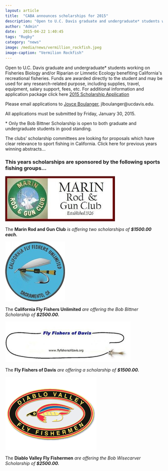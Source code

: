 ```yaml
---
layout: article
title:  "CABA announces scholarships for 2015"
description: "Open to U.C. Davis graduate and undergraduate* students working on Fisheries Biology and/or Riparian or Limnetic Ecology benefiting California's recreational fisheries."
author: "Admin"
date:   2015-04-22 1:40:45
tags: "Rugby"
category: "news"
image: /media/news/vermillion_rockfish.jpeg
image-caption: "Vermilion Rockfish"
---
```

<p>Open to U.C. Davis graduate and undergraduate* students working on Fisheries Biology and/or Riparian or Limnetic Ecology benefiting California's recreational fisheries.  Funds are awarded directly to the student and may be used for any research-related purpose, including supplies, travel, equipment, salary support, fees, etc.  For additional information and application package click here <a href="/media/news/2015_caba_scholarship_application.doc">2015 Scholarship Application</a></p>
<p>Please email applications to <a href="mailto:jlboulanger@ucdavis.edu">Joyce Boulanger</a>, jlboulanger@ucdavis.edu.</p>
<p>All applications must be submitted by Friday, January 30, 2015.</p>
<p>* Only the Bob Bittner Scholarship is open to both graduate and undergraduate students in good standing.</p>
<p>The clubs’ scholarship committees are looking for proposals which have clear relevance to sport fishing in California. Click here for previous years winning abstracts...</p>
<h3>
This years scholarships are sponsored by the following sports fishing groups...</h3>
<section>
	<div class="image_wrapper left">
		<a class="gallery" href="/media/news/marin_rod_and_gun_club.jpeg">
			<img alt="Marin Rod and Gun Club (MRGC)" src="/media/news/marin_rod_and_gun_club.jpeg"/>
		</a>
	</div>
	<p>The <b>Marin Rod and Gun Club</b><i> is offering two scholarships of <b>$1500.00 each.</b></i></p>
</section>
<section>
	<div class="image_wrapper left">
		<a class="gallery" href="/media/news/california_fly_fishers_unlimited.jpeg">
			<img alt="California Fly Fishers Unlimited (CFFU)" src="/media//news/california_fly_fishers_unlimited.jpeg"/>
		</a>
	</div>
	<p>The <b>California Fly Fishers Unlimited</b><i> are offering the Bob Bittner Scholarship of <b>$2500.00.</b></i></p>
</section>
<section>
	<div class="image_wrapper left">
		<a class="gallery" href="/media/news/fly_fishers_of_davis.jpeg">
			<img alt="Fly Fishers of Davis" src="/media/news/fly_fishers_of_davis.jpeg"/>
		</a>
	</div>
	<p>The <b>Fly Fishers of Davis</b><i> are offering a scholarship of <b>$1500.00.</b></i></p>
</section>
<section>
	<div class="image_wrapper left">
		<a class="gallery" href="/media/news/diablo_valley_fly_fishermen.png">
			<img alt="Diablo Valley Fly Fishermen (DVFF)" src="/media/news/diablo_valley_fly_fishermen.png"/>
		</a>
	</div>
	<p>The <b>Diablo Valley Fly Fishermen</b><i> are offering the Bob Wisecarver Scholarship of <b>$2500.00.</b></i></p>
</section>